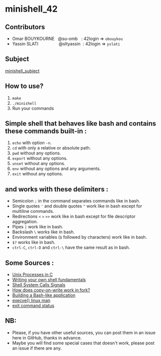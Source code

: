 # minishell_42
## Contributors

 - Omar BOUYKOURNE &nbsp;&nbsp;@su-omb &nbsp;	:   42login => `obouykou`
 - Yassin SLATI &nbsp;&nbsp;&nbsp;&nbsp;&nbsp;&nbsp;&nbsp;&nbsp;&nbsp;&nbsp;&nbsp;&nbsp;&nbsp;&nbsp;&nbsp;&nbsp;@sltyassin&nbsp;&nbsp;: 	42login => `yslati`

## Subject

[minishell_subject](https://github.com/su-omb/minishell42/blob/main/en.subject.pdf)

## How to use?

 1.  `make`  
 2.  `./minishell`
 3.  Run your commands

## Simple shell that behaves like bash and contains these commands built-in :

 1.  `echo` with option `-n`.   
 2.  `cd` with only a relative or absolute path.
 3.  `pwd` without any options.
 4.  `export` without any options.
 5.  `unset` without any options.
 6.  `env` without any options and any arguments.
 7.  `exit` without any options.

## and works with these delimiters :

 - Semicolon `;` in the command separates commands like in bash.
 -  Single quotes `'` and double quotes `"` work like in bash except for multiline commands.
 - Redirections `<` `>` `>>` work like in bash except for file descriptor aggregation.
 - Pipes `|` work like in bash.
 - Backslash `\` works like in bash.
 - Environment variables (`$` followed by characters) work like in bash.
 - `$?` works like in bash.
 - `ctrl-C`, `ctrl-D` and `ctrl-\` have the same result as in bash.

## Some Sources :

 - [Unix Processes in C](https://www.youtube.com/watch?v=cex9XrZCU14&list=PLfqABt5AS4FkW5mOn2Tn9ZZLLDwA3kZUY)
 - [Writing your own shell fundamentals](https://www.cs.purdue.edu/homes/grr/SystemsProgrammingBook/Book/Chapter5-WritingYourOwnShell.pdf)
 - [Shell System Calls Signals](https://cdn.discordapp.com/attachments/769898609562746880/776363294013128734/Shells_SystemCalls_Signals.ppt)
 - [How does copy-on-write work in fork?](https://stackoverflow.com/questions/27161412/how-does-copy-on-write-work-in-fork?rq=1)
 - [ Building a Bash-like application](https://medium.com/@ssreehari/building-a-bash-like-application-e17122609be4)
 - [ execve() linux man](https://linux.die.net/man/2/execve)
 - [exit command status](https://www.cyberciti.biz/faq/linux-bash-exit-status-set-exit-statusin-bash/)


## NB:

 - Please, if you have other useful sources, you can post them in an issue here in GitHub, thanks in advance.
 - Maybe you will find some special cases that doesn't work, please post an issue if there are any.
